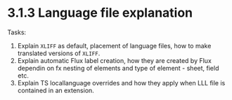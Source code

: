 3.1.3 Language file explanation
===============================

Tasks:

1. Explain `XLIFF` as default, placement of language files, how to make translated versions of `XLIFF`.
2. Explain automatic Flux label creation, how they are created by Flux dependin on fx nesting of elements and type of element - sheet, field etc.
3. Explain TS locallanguage overrides and how they apply when LLL file is contained in an extension.
